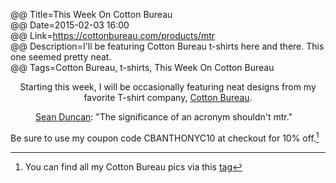 @@ Title=This Week On Cotton Bureau  
@@ Date=2015-02-03 16:00  
@@ Link=https://cottonbureau.com/products/mtr  
@@ Description=I'll be featuring Cotton Bureau t-shirts here and there. This one seemed pretty neat.  
@@ Tags=Cotton Bureau, t-shirts, This Week On Cotton Bureau  

<center class="topstory">Starting this week, I will be occasionally featuring neat designs from my favorite T-shirt company, <a href="http://www.cottonbureau.com/">Cotton Bureau</a>.
</center>

<figure>
	<a href="https://cottonbureau.com/products/mtr"
		<img src="https://cottonbureau.com/img/products/3422_8cnL_1600.jpg" alt="MTR" />
	<figcaption><a href="http://twitter.com/seanevd">Sean Duncan</a>: "The significance of an acronym shouldn't mtr."</figcaption>
</figure>

Be sure to use my coupon code CBANTHONYC10 at checkout for 10% off.[^cb]

[^cb]: You can find all my Cotton Bureau pics via this [tag][theoveranalyzed]

[theoveranalyzed]: http://www.theoveranalyzed.net/tags/Cotton%20Bureau